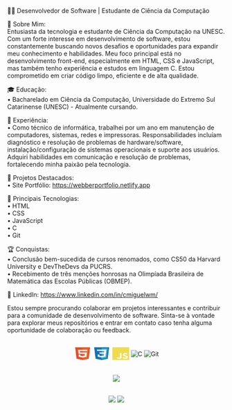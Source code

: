 👨‍💻 Desenvolvedor de Software | Estudante de Ciência da Computação

🌟 Sobre Mim: <br>
Entusiasta da tecnologia e estudante de Ciência da Computação na UNESC. Com um forte interesse em desenvolvimento de software, estou constantemente buscando novos desafios e oportunidades para expandir meu conhecimento e habilidades. Meu foco principal está no desenvolvimento front-end, especialmente em HTML, CSS e JavaScript, mas também tenho experiência e estudos em linguagem C. Estou comprometido em criar código limpo, eficiente e de alta qualidade.

🎓 Educação: <br>
• Bacharelado em Ciência da Computação, Universidade do Extremo Sul Catarinense (UNESC) - Atualmente cursando.

💼 Experiência: <br>
• Como técnico de informática, trabalhei por um ano em manutenção de computadores, sistemas, redes e impressoras. Responsabilidades incluíam diagnóstico e resolução de problemas de hardware/software, instalação/configuração de sistemas operacionais e suporte aos usuários. Adquiri habilidades em comunicação e resolução de problemas, fortalecendo minha paixão pela tecnologia.

🚀 Projetos Destacados: <br>
• Site Portfólio: https://webberportfolio.netlify.app

🔧 Principais Tecnologias: <br>
• HTML <br>
• CSS <br>
• JavaScript <br>
• C <br> 
• Git <br> 

🏆 Conquistas: <br>
• Conclusão bem-sucedida de cursos renomados, como CS50 da Harvard University e DevTheDevs da PUCRS. <br>
• Recebimento de três menções honrosas na Olimpíada Brasileira de Matemática das Escolas Públicas (OBMEP).

🔗 LinkedIn: https://www.linkedin.com/in/cmiguelwm/

Estou sempre procurando colaborar em projetos interessantes e contribuir para a comunidade de desenvolvimento de software. Sinta-se à vontade para explorar meus repositórios e entrar em contato caso tenha alguma oportunidade de colaboração ou feedback.

<div align="center" style="display: inline_block"><br>
  <img align="center" alt="HTML" height="30" width="40" src="https://raw.githubusercontent.com/devicons/devicon/master/icons/html5/html5-original.svg">
  <img align="center" alt="CSS" height="30" width="40" src="https://raw.githubusercontent.com/devicons/devicon/master/icons/css3/css3-original.svg">
  <img align="center" alt="JS" height="30" width="40" src="https://raw.githubusercontent.com/devicons/devicon/master/icons/javascript/javascript-plain.svg">
  <img align="center" alt="C" height="30" width="40" src="https://cdn.jsdelivr.net/gh/devicons/devicon@latest/icons/cplusplus/cplusplus-original.svg">
  <img align="center" alt="Git" height="30" width="40" src="https://cdn.jsdelivr.net/gh/devicons/devicon@latest/icons/git/git-original.svg">
</div>
<br><br>
<div align="center">
  <a href="https://github.com/ckzwebber">
  <img height="150em" src="https://github-readme-stats.vercel.app/api/top-langs/?username=ckzwebber&layout=compact&langs_count=7&theme=radical"/>
    <br>
</div>
  
##
  
<div align="center">
  <a href="https://www.linkedin.com/in/cmiguelwm/" target="_blank"><img src="https://img.shields.io/badge/LinkedIn-0077B5?style=for-the-badge&logo=linkedin&logoColor=white" target="_blank"></a>
  <a href="https://steamcommunity.com/id/ckzwebber" target="_blank"><img src="https://img.shields.io/badge/Steam-000000?style=for-the-badge&logo=steam&logoColor=white" target="_blank"></a>
</div>
